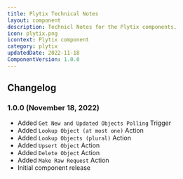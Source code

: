 ```yaml
---
title: Plytix Technical Notes
layout: component
description: Technicl Notes for the Plytix components.
icon: plytix.png
icontext: Plytix component
category: plytix
updatedDate: 2022-11-18
ComponentVersion: 1.0.0
---
```


## Changelog

### 1.0.0 (November 18, 2022)

* Added `Get New and Updated Objects Polling` Trigger
* Added `Lookup Object (at most one)` Action
* Added `Lookup Objects (plural)` Action
* Added `Upsert Object` Action
* Added `Delete Object` Action
* Added `Make Raw Request` Action
* Initial component release
